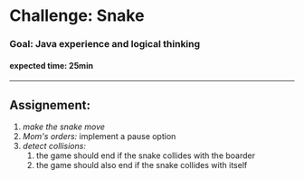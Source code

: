 # Challenge: Snake
### Goal: Java experience and logical thinking

#### expected time: 25min

----

## Assignement:
1. *make the snake move*
2. *_Mom's orders:_* implement a pause option
3. *detect collisions:* 
   1. the game should end if the snake collides with the boarder
   2. the game should also end if the snake collides with itself